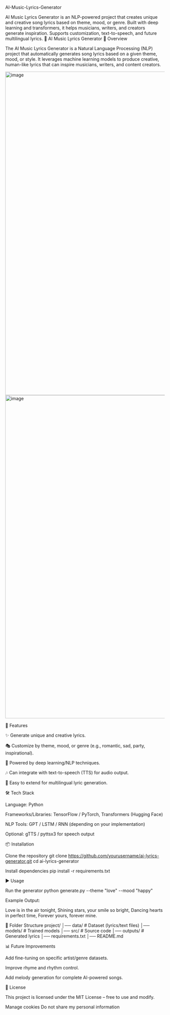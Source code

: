 AI-Music-Lyrics-Generator

AI Music Lyrics Generator is an NLP-powered project that creates unique and creative song lyrics based on theme, mood, or genre. Built with deep learning and transformers, it helps musicians, writers, and creators generate inspiration. Supports customization, text-to-speech, and future multilingual lyrics. 🎵 AI Music Lyrics Generator 📖 Overview

The AI Music Lyrics Generator is a Natural Language Processing (NLP) project that automatically generates song lyrics based on a given theme, mood, or style. It leverages machine learning models to produce creative, human-like lyrics that can inspire musicians, writers, and content creators.

<img width="1920" height="1023" alt="image" src="https://github.com/user-attachments/assets/9ceaf801-f0df-4bf2-bcc1-92162fe761fc" />
<img width="1918" height="1022" alt="image" src="https://github.com/user-attachments/assets/98846753-c882-4665-9574-328c426f7e56" />



🚀 Features

✨ Generate unique and creative lyrics.

🎭 Customize by theme, mood, or genre (e.g., romantic, sad, party, inspirational).

🧠 Powered by deep learning/NLP techniques.

🎶 Can integrate with text-to-speech (TTS) for audio output.

🔄 Easy to extend for multilingual lyric generation.

🛠️ Tech Stack

Language: Python

Frameworks/Libraries: TensorFlow / PyTorch, Transformers (Hugging Face)

NLP Tools: GPT / LSTM / RNN (depending on your implementation)

Optional: gTTS / pyttsx3 for speech output

📦 Installation

Clone the repository
git clone https://github.com/yourusername/ai-lyrics-generator.git cd ai-lyrics-generator

Install dependencies
pip install -r requirements.txt

▶️ Usage

Run the generator
python generate.py --theme "love" --mood "happy"

Example Output:

Love is in the air tonight, Shining stars, your smile so bright, Dancing hearts in perfect time, Forever yours, forever mine.

📂 Folder Structure project/ │── data/ # Dataset (lyrics/text files) │── models/ # Trained models │── src/ # Source code │── outputs/ # Generated lyrics │── requirements.txt │── README.md

📊 Future Improvements

Add fine-tuning on specific artist/genre datasets.

Improve rhyme and rhythm control.

Add melody generation for complete AI-powered songs.

📜 License

This project is licensed under the MIT License – free to use and modify.



Manage cookies
Do not share my personal information
